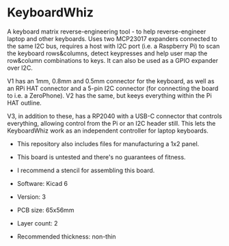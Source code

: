 # KeyboardWhiz

A keyboard matrix reverse-engineering tool - to help reverse-engineer laptop and
other keyboards. Uses two MCP23017 expanders connected to the same I2C bus, requires
a host with I2C port (i.e. a Raspberry Pi) to scan the keyboard rows&columns,
detect keypresses and help user map the row&column combinations to keys.
It can also be used as a GPIO expander over I2C.

V1 has an 1mm, 0.8mm and 0.5mm connector for the keyboard, as well as an RPi
HAT connector and a 5-pin I2C connector (for connecting the board to i.e.
a ZeroPhone). V2 has the same, but keeys everything within the Pi HAT outline.

V3, in addition to these, has a RP2040 with a USB-C connector that controls everything,
allowing control from the Pi or an I2C header still. This lets the KeyboardWhiz work as an
independent controller for laptop keyboards.

- This repository also includes files for manufacturing a 1x2 panel.
- This board is untested and there's no guarantees of fitness.
- I recommend a stencil for assembling this board.

- Software: Kicad 6
- Version: 3
- PCB size: 65x56mm
- Layer count: 2
- Recommended thickness: non-thin
